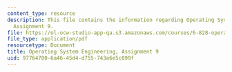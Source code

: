 ```yaml
---
content_type: resource
description: This file contains the information regarding Operating System Engineering,
  Assignment 9.
file: https://ol-ocw-studio-app-qa.s3.amazonaws.com/courses/6-828-operating-system-engineering-fall-2012/977647806a4645d4d755743a6e5c899f_MIT6_828F12_assignment9.pdf
file_type: application/pdf
resourcetype: Document
title: Operating System Engineering, Assignment 9
uid: 97764780-6a46-45d4-d755-743a6e5c899f
---
```

